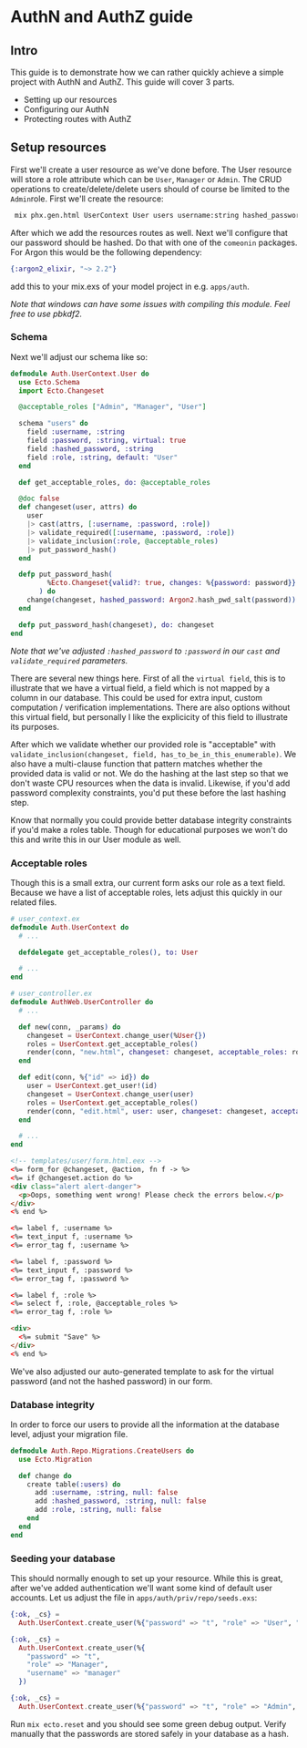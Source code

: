 # AuthN and AuthZ guide

## Intro

This guide is to demonstrate how we can rather quickly achieve a simple project with AuthN and AuthZ. This guide will cover 3 parts.

* Setting up our resources
* Configuring our AuthN
* Protecting routes with AuthZ

## Setup resources

First we'll create a user resource as we've done before. The User resource will store a role attribute which can be `User`, `Manager` or `Admin`. The CRUD operations to create/delete/delete users should of course be limited to the `Admin`role. First we'll create the resource:

```bash
 mix phx.gen.html UserContext User users username:string hashed_password:string role:string
```

After which we add the resources routes as well. Next we'll configure that our password should be hashed. Do that with one of the `comeonin` packages. For Argon this would be the following dependency:

```elixir
{:argon2_elixir, "~> 2.2"}
```

add this to your mix.exs of your model project in e.g. `apps/auth`.

_Note that windows can have some issues with compiling this module. Feel free to use pbkdf2._

### Schema

Next we'll adjust our schema like so:

```elixir
defmodule Auth.UserContext.User do
  use Ecto.Schema
  import Ecto.Changeset

  @acceptable_roles ["Admin", "Manager", "User"]

  schema "users" do
    field :username, :string
    field :password, :string, virtual: true
    field :hashed_password, :string
    field :role, :string, default: "User"
  end

  def get_acceptable_roles, do: @acceptable_roles

  @doc false
  def changeset(user, attrs) do
    user
    |> cast(attrs, [:username, :password, :role])
    |> validate_required([:username, :password, :role])
    |> validate_inclusion(:role, @acceptable_roles)
    |> put_password_hash()
  end

  defp put_password_hash(
         %Ecto.Changeset{valid?: true, changes: %{password: password}} = changeset
       ) do
    change(changeset, hashed_password: Argon2.hash_pwd_salt(password))
  end

  defp put_password_hash(changeset), do: changeset
end
```

_Note that we've adjusted `:hashed_password` to `:password` in our `cast` and `validate_required` parameters._

There are several new things here. First of all the `virtual field`, this is to illustrate that we have a virtual field, a field which is not mapped by a column in our database. This could be used for extra input, custom computation / verification implementations. There are also options without this virtual field, but personally I like the explicicity of this field to illustrate its purposes.

After which we validate whether our provided role is "acceptable" with `validate_inclusion(changeset, field, has_to_be_in_this_enumerable)`. We also have a multi-clause function that pattern matches whether the provided data is valid or not. We do the hashing at the last step so that we don't waste CPU resources when the data is invalid. Likewise, if you'd add password complexity constraints, you'd put these before the last hashing step.

Know that normally you could provide better database integrity constraints if you'd make a roles table. Though for educational purposes we won't do this and write this in our User module as well.

### Acceptable roles

Though this is a small extra, our current form asks our role as a text field. Because we have a list of acceptable roles, lets adjust this quickly in our related files.

```elixir
# user_context.ex
defmodule Auth.UserContext do
  # ...

  defdelegate get_acceptable_roles(), to: User

  # ...
end
```

```elixir
# user_controller.ex
defmodule AuthWeb.UserController do
  # ...

  def new(conn, _params) do
    changeset = UserContext.change_user(%User{})
    roles = UserContext.get_acceptable_roles()
    render(conn, "new.html", changeset: changeset, acceptable_roles: roles)
  end

  def edit(conn, %{"id" => id}) do
    user = UserContext.get_user!(id)
    changeset = UserContext.change_user(user)
    roles = UserContext.get_acceptable_roles()
    render(conn, "edit.html", user: user, changeset: changeset, acceptable_roles: roles)
  end

  # ...
end
```

```html
<!-- templates/user/form.html.eex -->
<%= form_for @changeset, @action, fn f -> %>
<%= if @changeset.action do %>
<div class="alert alert-danger">
  <p>Oops, something went wrong! Please check the errors below.</p>
</div>
<% end %>

<%= label f, :username %>
<%= text_input f, :username %>
<%= error_tag f, :username %>

<%= label f, :password %>
<%= text_input f, :password %>
<%= error_tag f, :password %>

<%= label f, :role %>
<%= select f, :role, @acceptable_roles %>
<%= error_tag f, :role %>

<div>
  <%= submit "Save" %>
</div>
<% end %>
```

We've also adjusted our auto-generated template to ask for the virtual password (and not the hashed password) in our form.

### Database integrity

In order to force our users to provide all the information at the database level, adjust your migration file.

```elixir
defmodule Auth.Repo.Migrations.CreateUsers do
  use Ecto.Migration

  def change do
    create table(:users) do
      add :username, :string, null: false
      add :hashed_password, :string, null: false
      add :role, :string, null: false
    end
  end
end
```

### Seeding your database

This should normally enough to set up your resource. While this is great, after we've added authentication we'll want some kind of default user accounts. Let us adjust the file in `apps/auth/priv/repo/seeds.exs`:

```elixir
{:ok, _cs} =
  Auth.UserContext.create_user(%{"password" => "t", "role" => "User", "username" => "user"})

{:ok, _cs} =
  Auth.UserContext.create_user(%{
    "password" => "t",
    "role" => "Manager",
    "username" => "manager"
  })

{:ok, _cs} =
  Auth.UserContext.create_user(%{"password" => "t", "role" => "Admin", "username" => "admin"})
```

Run `mix ecto.reset` and you should see some green debug output. Verify manually that the passwords are stored safely in your database as a hash.
